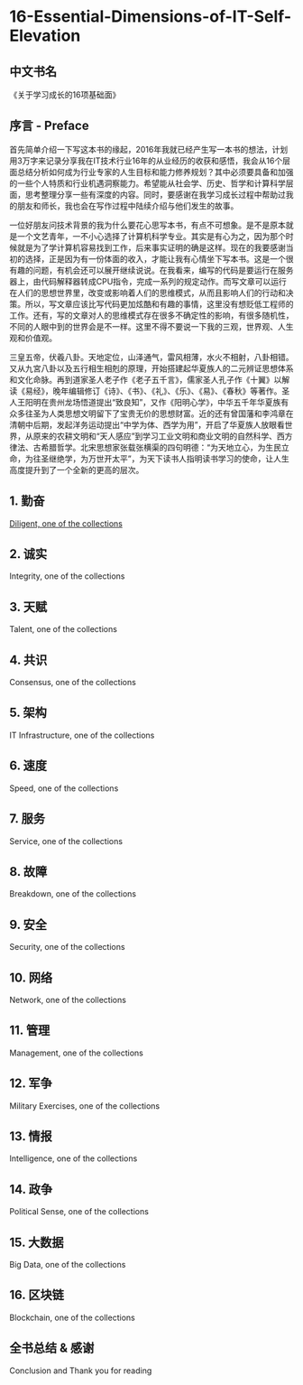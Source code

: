 # 16-Essential-Dimensions-of-IT-Self-Elevation

## 中文书名
《关于学习成长的16项基础面》

## 序言 - Preface

首先简单介绍一下写这本书的缘起，2016年我就已经产生写一本书的想法，计划用3万字来记录分享我在IT技术行业16年的从业经历的收获和感悟，我会从16个层面总结分析如何成为行业专家的人生目标和能力修养规划？其中必须要具备和加强的一些个人特质和行业机遇洞察能力。希望能从社会学、历史、哲学和计算科学层面，思考整理分享一些有深度的内容。同时，要感谢在我学习成长过程中帮助过我的朋友和师长，我也会在写作过程中陆续介绍与他们发生的故事。

一位好朋友问技术背景的我为什么要花心思写本书，有点不可想象。是不是原本就是一个文艺青年，一不小心选择了计算机科学专业。其实是有心为之，因为那个时候就是为了学计算机容易找到工作，后来事实证明的确是这样。现在的我要感谢当初的选择，正是因为有一份体面的收入，才能让我有心情坐下写本书。这是一个很有趣的问题，有机会还可以展开继续说说。在我看来，编写的代码是要运行在服务器上，由代码解释器转成CPU指令，完成一系列的规定动作。而写文章可以运行在人们的思想世界里，改变或影响着人们的思维模式，从而且影响人们的行动和决策。所以，写文章应该比写代码更加炫酷和有趣的事情，这里没有想贬低工程师的工作。还有，写的文章对人的思维模式存在很多不确定性的影响，有很多随机性，不同的人眼中到的世界会是不一样。这里不得不要说一下我的三观，世界观、人生观和价值观。

三皇五帝，伏羲八卦。天地定位，山泽通气，雷风相薄，水火不相射，八卦相错。又从九宮八卦以及五行相生相剋的原理，开始搭建起华夏族人的二元辨证思想体系和文化命脉。再到道家圣人老子作《老子五千言》，儒家圣人孔子作《十翼》以解读《易经》，晚年编辑修订《诗》、《书》、《礼》、《乐》、《易》、《春秋》等著作。圣人王阳明在贵州龙场悟道提出“致良知”，又作《阳明心学》，中华五千年华夏族有众多往圣为人类思想文明留下了宝贵无价的思想财富。近的还有曾国藩和李鸿章在清朝中后期，发起洋务运动提出“中学为体、西学为用”，开启了华夏族人放眼看世界，从原来的农耕文明和“天人感应”到学习工业文明和商业文明的自然科学、西方律法、古希腊哲学。北宋思想家张载张横渠的四句明德：“为天地立心，为生民立命，为往圣继绝学，为万世开太平”，为天下读书人指明读书学习的使命，让人生高度提升到了一个全新的更高的层次。



## 1. 勤奋
[Diligent, one of the collections](https://github.com/tonycai/16-Essential-Dimensions-of-IT-Self-Elevation/wiki/Diligent-one-of-the-collections)

## 2. 诚实
Integrity, one of the collections

## 3. 天赋
Talent, one of the collections

## 4. 共识
Consensus, one of the collections

## 5. 架构
IT Infrastructure, one of the collections

## 6. 速度
Speed, one of the collections

## 7. 服务
Service, one of the collections

## 8. 故障
Breakdown, one of the collections

## 9. 安全
Security, one of the collections

## 10. 网络
Network, one of the collections

## 11. 管理
Management, one of the collections

## 12. 军争
Military Exercises, one of the collections

## 13. 情报
Intelligence, one of the collections

## 14. 政争
Political Sense, one of the collections

## 15. 大数据
Big Data, one of the collections

## 16. 区块链
Blockchain, one of the collections


## 全书总结 & 感谢
Conclusion and Thank you for reading
